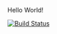 Hello World!

[![Build Status](https://travis-ci.org/berkeakyildiz/myDemoApp.svg?branch=master)](https://travis-ci.org/berkeakyildiz/myDemoApp)
